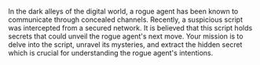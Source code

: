 In the dark alleys of the digital world, a rogue agent has been known to communicate through concealed channels. Recently, a suspicious script was intercepted from a secured network. It is believed that this script holds secrets that could unveil the rogue agent's next move. Your mission is to delve into the script, unravel its mysteries, and extract the hidden secret which is crucial for understanding the rogue agent's intentions.
